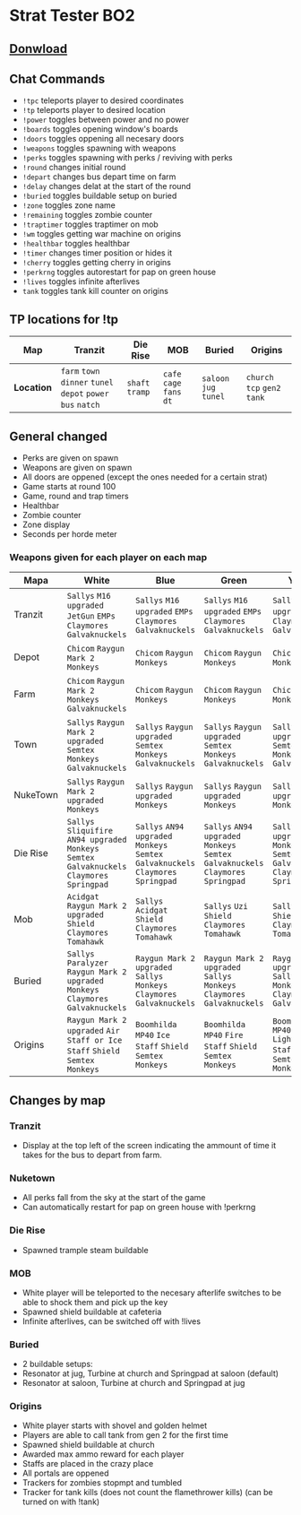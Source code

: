 # Strat Tester BO2

## [**Donwload**](https://github.com/Fraagaa/Strat-Tester-BO2/releases/latest/download/Strat.Tester.rar)

## Chat Commands
- `!tpc` teleports player to desired coordinates
- `!tp` teleports player to desired location
- `!power` toggles between power and no power
- `!boards` toggles opening window's boards
- `!doors` toggles oppening all necesary doors
- `!weapons` toggles spawning with weapons
- `!perks` toggles spawning with perks / reviving with perks
- `!round` changes initial round
- `!depart` changes bus depart time on farm
- `!delay` changes delat at the start of the round
- `!buried` toggles buildable setup on buried
- `!zone` toggles zone name
- `!remaining` toggles zombie counter
- `!traptimer` toggles traptimer on mob
- `!wm` toggles getting war machine on origins
- `!healthbar` toggles healthbar
- `!timer` changes timer position or hides it
- `!cherry` toggles getting cherry in origins
- `!perkrng` toggles autorestart for pap on green house
- `!lives` toggles infinite afterlives
- `tank` toggles tank kill counter on origins

## TP locations for !tp
| **Map**     | **Tranzit**            | **Die Rise**   | **MOB**     | **Buried**   | **Origins**      |
|--------------|------------------------|----------------|-------------|--------------|------------------|
| **Location**| `farm` `town` `dinner` `tunel` `depot` `power` `bus` `natch` | `shaft` `tramp` | `cafe` `cage` `fans` `dt` | `saloon` `jug` `tunel` | `church` `tcp` `gen2` `tank` |

## General changed
- Perks are given on spawn
- Weapons are given on spawn
- All doors are oppened (except the ones needed for a certain strat)
- Game starts at round 100
- Game, round and trap timers
- Healthbar
- Zombie counter
- Zone display
- Seconds per horde meter

### Weapons given for each player on each map

| Mapa       | White                                                                             | Blue                                                                    | Green                                                 | Yellow                                                 |
|------------|--------------------------------------------------------------------------------|-----------------------------------------------------------------|-----------------------------------------------|-----------------------------------------------|
| Tranzit    | `Sallys` `M16 upgraded` `JetGun` `EMPs` `Claymores` `Galvaknuckels` | `Sallys` `M16 upgraded` `EMPs` `Claymores` `Galvaknuckels` | `Sallys` `M16 upgraded` `EMPs` `Claymores` `Galvaknuckels` | `Sallys` `M16 upgraded` `EMPs` `Claymores` `Galvaknuckels` |
| Depot      | `Chicom` `Raygun Mark 2` `Monkeys`                            | `Chicom` `Raygun` `Monkeys`                 | `Chicom` `Raygun` `Monkeys`                 | `Chicom` `Raygun` `Monkeys`                 |
| Farm       | `Chicom` `Raygun Mark 2` `Monkeys` `Galvaknuckels`         | `Chicom` `Raygun` `Monkeys`                 | `Chicom` `Raygun` `Monkeys`                 | `Chicom` `Raygun` `Monkeys`                 |
| Town       | `Sallys` `Raygun Mark 2 upgraded` `Semtex` `Monkeys` `Galvaknuckels` | `Sallys` `Raygun upgraded` `Semtex` `Monkeys` `Galvaknuckels` | `Sallys` `Raygun upgraded` `Semtex` `Monkeys` `Galvaknuckels` | `Sallys` `Raygun upgraded` `Semtex` `Monkeys` `Galvaknuckels` |
| NukeTown   | `Sallys` `Raygun Mark 2 upgraded` `Monkeys`                   | `Sallys` `Raygun upgraded` `Monkeys`                 | `Sallys` `Raygun upgraded` `Monkeys`                 | `Sallys` `Raygun upgraded` `Monkeys`                 |
| Die Rise   | `Sallys` `Sliquifire` `AN94 upgraded` `Monkeys` `Semtex` `Galvaknuckels` `Claymores` `Springpad` | `Sallys` `AN94 upgraded` `Monkeys` `Semtex` `Galvaknuckels` `Claymores` `Springpad` | `Sallys` `AN94 upgraded` `Monkeys` `Semtex` `Galvaknuckels` `Claymores` `Springpad` | `Sallys` `AN94 upgraded` `Monkeys` `Semtex` `Galvaknuckels` `Claymores` `Springpad` |
| Mob        | `Acidgat` `Raygun Mark 2 upgraded` `Shield` `Claymores` `Tomahawk` | `Sallys` `Acidgat` `Shield` `Claymores` `Tomahawk` | `Sallys` `Uzi` `Shield` `Claymores` `Tomahawk` | `Sallys` `Uzi` `Shield` `Claymores` `Tomahawk` |
| Buried     | `Sallys` `Paralyzer` `Raygun Mark 2 upgraded` `Monkeys` `Claymores` `Galvaknuckels` | `Raygun Mark 2 upgraded` `Sallys` `Monkeys` `Claymores` `Galvaknuckels` | `Raygun Mark 2 upgraded` `Sallys` `Monkeys` `Claymores` `Galvaknuckels` | `Raygun Mark 2 upgraded` `Sallys` `Monkeys` `Claymores` `Galvaknuckels` |
| Origins    | `Raygun Mark 2 upgraded` `Air Staff or Ice Staff` `Shield` `Semtex` `Monkeys` | `Boomhilda` `MP40` `Ice Staff` `Shield` `Semtex` `Monkeys` | `Boomhilda` `MP40` `Fire Staff` `Shield` `Semtex` `Monkeys` | `Boomhilda` `MP40` `Lightning Staff` `Shield` `Semtex` `Monkeys` |

## Changes by map
### Tranzit
- Display at the top left of the screen indicating the ammount of time it takes for the bus to depart from farm.

### Nuketown
- All perks fall from the sky at the start of the game
- Can automatically restart for pap on green house with !perkrng

### Die Rise
- Spawned trample steam buildable

### MOB
- White player will be teleported to the necesary afterlife switches to be able to shock them and pick up the key
- Spawned shield buildable at cafeteria
- Infinite afterlives, can be switched off with !lives

### Buried
- 2 buildable setups:
- Resonator at jug, Turbine at church and Springpad at saloon (default)
- Resonator at saloon, Turbine at church and Springpad at jug

### Origins
- White player starts with shovel and golden helmet
- Players are able to call tank from gen 2 for the first time
- Spawned shield buildable at church
- Awarded max ammo reward for each player
- Staffs are placed in the crazy place
- All portals are oppened
- Trackers for zombies stopmpt and tumbled
- Tracker for tank kills (does not count the flamethrower kills) (can be turned on with !tank)
